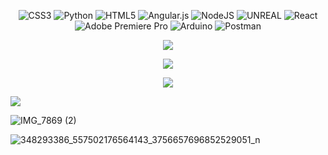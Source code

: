 
 <div align="center">
 
![CSS3](https://img.shields.io/badge/css3-%231572B6.svg?style=flat&logo=css3&logoColor=white) ![Python](https://img.shields.io/badge/python-3670A0?style=flat&logo=python&logoColor=ffdd54) ![HTML5](https://img.shields.io/badge/html5-%23E34F26.svg?style=flat&logo=html5&logoColor=white) ![Angular.js](https://img.shields.io/badge/angular.js-%23E23237.svg?style=flat&logo=angularjs&logoColor=white) ![NodeJS](https://img.shields.io/badge/node.js-6DA55F?style=flat&logo=node.js&logoColor=white) ![UNREAL](https://img.shields.io/badge/unreal-%2320232a.svg?style=flat&logo=unreal-engine&logoColor=white) ![React](https://img.shields.io/badge/react-%2320232a.svg?style=flat&logo=react&logoColor=%2361DAFB) ![Adobe Premiere Pro](https://img.shields.io/badge/Adobe%20Premiere%20Pro-9999FF.svg?style=flat&logo=Adobe%20Premiere%20Pro&logoColor=white) ![Arduino](https://img.shields.io/badge/-Arduino-00979D?style=flat&logo=Arduino&logoColor=white) ![Postman](https://img.shields.io/badge/Postman-FF6C37?style=flat&logo=postman&logoColor=white)
</div>

<div align="center">
 <span>
  
![](https://quotes-github-readme.vercel.app/api?type=horizontal&theme=radical)

![](https://github-readme-streak-stats.herokuapp.com/?user=NathanArunaaa&theme=react&hide_border=false)<br/>

![](https://github-readme-stats.vercel.app/api/top-langs/?username=NathanArunaaa&theme=react&hide_border=false&include_all_commits=true&count_private=true&layout=compact)


  
 </span>
 
 </div>

[![](https://visitcount.itsvg.in/api?id=NathanArunaaa&icon=0&color=0)](https://visitcount.itsvg.in)




  
  
![IMG_7869 (2)](https://github.com/NathanArunaaa/NathanArunaaa/assets/88948653/7334eaf9-405f-4b06-8186-2a110003d07c)



![348293386_557502176564143_3756657696852529051_n](https://github.com/NathanArunaaa/NathanArunaaa/assets/88948653/8ca93461-b74a-4c96-a703-82211f8ffc81)
